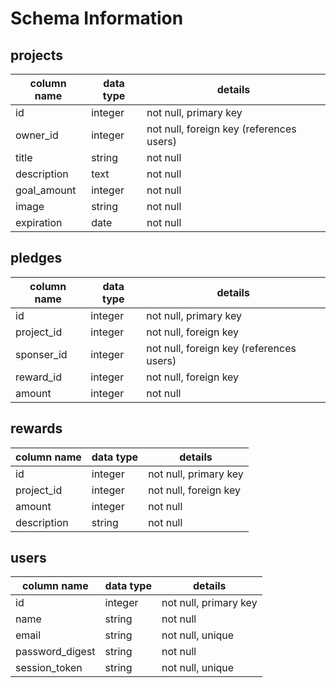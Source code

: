# Schema Information

## projects
column name | data type | details
------------|-----------|-----------------------
id          | integer   | not null, primary key
owner_id    | integer   | not null, foreign key (references users)
title       | string    | not null
description | text      | not null
goal_amount | integer   | not null
image       | string    | not null
expiration  | date      | not null

## pledges
column name | data type | details
------------|-----------|-----------------------
id          | integer   | not null, primary key
project_id  | integer   | not null, foreign key
sponser_id  | integer   | not null, foreign key (references users)
reward_id   | integer   | not null, foreign key
amount      | integer   | not null

## rewards
column name | data type | details
------------|-----------|-----------------------
id          | integer   | not null, primary key
project_id  | integer   | not null, foreign key
amount      | integer   | not null
description | string    | not null

## users
column name     | data type | details
----------------|-----------|-----------------------
id              | integer   | not null, primary key
name            | string    | not null
email           | string    | not null, unique
password_digest | string    | not null
session_token   | string    | not null, unique
